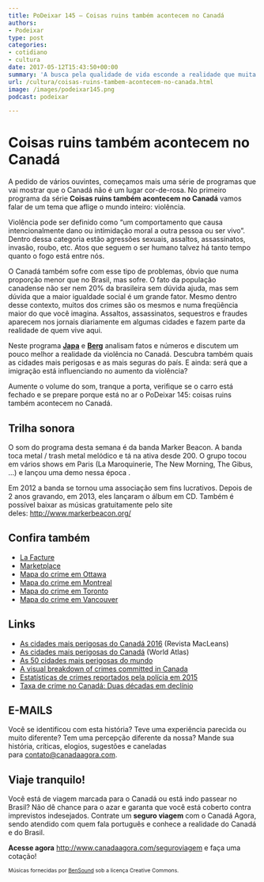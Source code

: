 ```yaml
---
title: PoDeixar 145 – Coisas ruins também acontecem no Canadá
authors:
- Podeixar
type: post
categories:
- cotidiano
- cultura
date: 2017-05-12T15:43:50+00:00
summary: 'A busca pela qualidade de vida esconde a realidade que muita gente ignora: coisas ruins também acontecem no Canadá e a violência é sim, uma delas.'
url: /cultura/coisas-ruins-tambem-acontecem-no-canada.html
image: /images/podeixar145.png
podcast: podeixar

---
```

# Coisas ruins também acontecem no Canadá

A pedido de vários ouvintes, começamos mais uma série de programas que vai mostrar que o Canadá não é um lugar cor-de-rosa. No primeiro programa da série **Coisas ruins também acontecem no Canadá** vamos falar de um tema que aflige o mundo inteiro: violência.

Violência pode ser definido como &#8220;um comportamento que causa intencionalmente dano ou intimidação moral a outra pessoa ou ser vivo&#8221;. Dentro dessa categoria estão agressões sexuais, assaltos, assassinatos, invasão, roubo, etc. Atos que seguem o ser humano talvez há tanto tempo quanto o fogo está entre nós.

O Canadá também sofre com esse tipo de problemas, óbvio que numa proporção menor que no Brasil, mas sofre. O fato da população canadense não ser nem 20% da brasileira sem dúvida ajuda, mas sem dúvida que a maior igualdade social é um grande fator. Mesmo dentro desse contexto, muitos dos crimes são os mesmos e numa freqüência maior do que você imagina. Assaltos, assassinatos, sequestros e fraudes aparecem nos jornais diariamente em algumas cidades e fazem parte da realidade de quem vive aqui.

Neste programa [**Japa**][1] e [**Berg**][2] analisam fatos e números e discutem um pouco melhor a realidade da violência no Canadá. Descubra também quais as cidades mais perigosas e as mais seguras do país. E ainda: será que a imigração está influenciando no aumento da violência?

Aumente o volume do som, tranque a porta, verifique se o carro está fechado e se prepare porque está no ar o PoDeixar 145: coisas ruins também acontecem no Canadá.



## Trilha sonora

O som do programa desta semana é da banda Marker Beacon. A banda toca metal / trash metal melódico e tá na ativa desde 200. O grupo tocou em vários shows em Paris (La Maroquinerie, The New Morning, The Gibus, …) e lançou uma demo nessa época .

Em 2012 a banda se tornou uma associação sem fins lucrativos. Depois de 2 anos gravando, em 2013, eles lançaram o álbum em CD. Também é possível baixar as músicas gratuitamente pelo site deles: <a href="http://www.markerbeacon.org/" target="_blank" rel="noopener noreferrer">http://www.markerbeacon.org/</a>

## Confira também

  * <a href="http://ici.radio-canada.ca/tele/la-facture/2016-2017/" target="_blank" rel="noopener noreferrer">La Facture</a>
  * <a href="http://www.cbc.ca/marketplace/" target="_blank" rel="noopener noreferrer">Marketplace</a>
  * <a href="https://www.ottawapolice.ca/en/ottawacrimemappingtool.asp" target="_blank" rel="noopener noreferrer">Mapa do crime em Ottawa</a>
  * <a href="https://ville.montreal.qc.ca/vuesurlasecuritepublique/" target="_blank" rel="noopener noreferrer">Mapa do crime em Montreal</a>
  * <a href="http://maps.torontopolice.on.ca/" target="_blank" rel="noopener noreferrer">Mapa do crime em Toronto</a>
  * <a href="http://vancouver.ca/police/CrimeMaps/" target="_blank" rel="noopener noreferrer">Mapa do crime em Vancouver</a>

## Links

  * [As cidades mais perigosas do Canadá 2016][3] (Revista MacLeans)
  * <a href="http://www.worldatlas.com/articles/most-dangerous-cities-in-canada.html" target="_blank" rel="noopener noreferrer">As cidades mais perigosas do Canadá</a> (World Atlas)
  * <a href="http://g1.globo.com/ceara/noticia/fortaleza-sai-do-ranking-das-10-cidades-mais-violentas-do-brasil-diz-ong.ghtml" target="_blank" rel="noopener noreferrer">As 50 cidades mais perigosas do mundo</a>
  * <a href="http://www.ctvnews.ca/maps/crime-statistics" target="_blank" rel="noopener noreferrer">A visual breakdown of crimes committed in Canada</a>
  * <a href="http://www.statcan.gc.ca/pub/85-002-x/2016001/article/14642-eng.htm" target="_blank" rel="noopener noreferrer">Estatísticas de crimes reportados pela polícia em 2015</a>
  * <a href="http://www.statcan.gc.ca/pub/11-630-x/11-630-x2015001-eng.htm" target="_blank" rel="noopener noreferrer">Taxa de crime no Canadá: Duas décadas em declínio</a>

## E-MAILS

Você se identificou com esta história? Teve uma experiência parecida ou muito diferente? Tem uma percepção diferente da nossa? Mande sua história, críticas, elogios, sugestões e caneladas para <contato@canadaagora.com>.

## Viaje tranquilo!

Você está de viagem marcada para o Canadá ou está indo passear no Brasil? Não dê chance para o azar e garanta que você está coberto contra imprevistos indesejados. Contrate um **seguro viagem** com o Canadá Agora, sendo atendido com quem fala português e conhece a realidade do Canadá e do Brasil.

**Acesse agora** <http://www.canadaagora.com/seguroviagem> e faça uma cotação!

<span style="font-size: 8pt;">Músicas fornecidas por <a href="http://www.bensound.com/" target="_blank" rel="noopener noreferrer">BenSound</a> sob a licença Creative Commons.</span>

 [1]: https://www.canadaagora.com/japa
 [2]: https://www.canadaagora.com/berg
 [3]: http://www.macleans.ca/news/canada/interactive-crime-in-canada-compare-your-city/